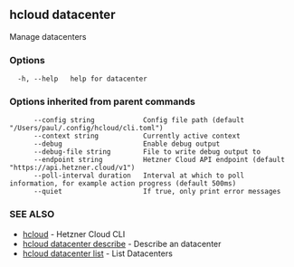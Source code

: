 ## hcloud datacenter

Manage datacenters

### Options

```
  -h, --help   help for datacenter
```

### Options inherited from parent commands

```
      --config string            Config file path (default "/Users/paul/.config/hcloud/cli.toml")
      --context string           Currently active context
      --debug                    Enable debug output
      --debug-file string        File to write debug output to
      --endpoint string          Hetzner Cloud API endpoint (default "https://api.hetzner.cloud/v1")
      --poll-interval duration   Interval at which to poll information, for example action progress (default 500ms)
      --quiet                    If true, only print error messages
```

### SEE ALSO

* [hcloud](hcloud.md)	 - Hetzner Cloud CLI
* [hcloud datacenter describe](hcloud_datacenter_describe.md)	 - Describe an datacenter
* [hcloud datacenter list](hcloud_datacenter_list.md)	 - List Datacenters
